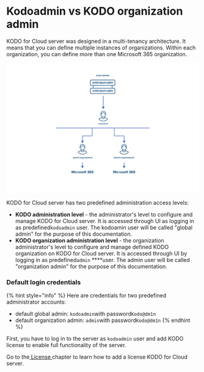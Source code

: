 # Kodoadmin vs KODO organization admin

KODO for Cloud server was designed in a multi-tenancy architecture. It means that you can define multiple instances of organizations. Within each organization, you can define more than one Microsoft 365 organization.

![](../../.gitbook/assets/kodo_02-1-.png)

 KODO for Cloud server has two predefined administration access levels: 

* **KODO administration level** - the administrator's level to configure and manage KODO for Cloud server. It is accessed through UI as logging in as predefined`kodoadmin` user. The kodoamin user will be called "global admin" for the purpose of this documentation. 
* **KODO organization administration level** - the organization administrator's level to configure and manage defined KODO organization on KODO for Cloud server. It is accessed through UI by logging in as predefined`admin` ****user. The admin user will be called "organization admin" for the purpose of this documentation. 

### Default login credentials

{% hint style="info" %}
Here are credentials for two predefined administrator accounts:

* default global admin: `kodoadmin`with password`Kodo@dm1n` 
* default organization admin: `admin`with password`Kodo@dm1n`
{% endhint %}

First, you have to log in to the server as `kodoadmin` user and add KODO license to enable full functionality of the server.

Go to the[ License ](https://storware.gitbook.io/kodo-for-cloud-office365/deployment/initial-configuration/license)chapter to learn how to add a license  KODO for Cloud server.

